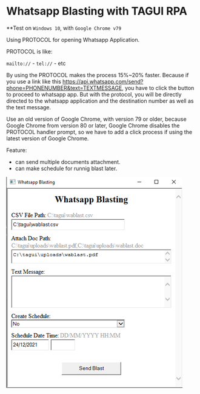 # Whatsapp Blasting with TAGUI RPA

**Test on `Windows 10`, with `Google Chrome v79`

Using PROTOCOL for opening Whatsapp Application.

PROTOCOL is like:

`mailto://` - `tel://` - etc

By using the PROTOCOL makes the process 15%~20% faster.
Because if you use a link like this https://api.whatsapp.com/send?phone=PHONENUMBER&text=TEXTMESSAGE, you have to click the button to proceed to whatsapp app.
But with the protocol, you will be directly directed to the whatsapp application and the destination number as well as the text message.

Use an old version of Google Chrome, with version 79 or older, because Google Chrome from version 80 or later, Google Chrome disables the PROTOCOL handler prompt, so we have to add a click process if using the latest version of Google Chrome.

Feature:
- can send multiple documents attachment.
- can make schedule for runnig blast later.

![ui_wablast](https://raw.githubusercontent.com/ardyan69/wa/main/imgs/ui_wablast.png)
